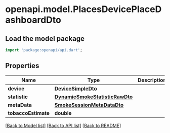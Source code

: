 # openapi.model.PlacesDevicePlaceDashboardDto

## Load the model package
```dart
import 'package:openapi/api.dart';
```

## Properties
Name | Type | Description | Notes
------------ | ------------- | ------------- | -------------
**device** | [**DeviceSimpleDto**](DeviceSimpleDto.md) |  | [optional] 
**statistic** | [**DynamicSmokeStatisticRawDto**](DynamicSmokeStatisticRawDto.md) |  | [optional] 
**metaData** | [**SmokeSessionMetaDataDto**](SmokeSessionMetaDataDto.md) |  | [optional] 
**tobaccoEstimate** | **double** |  | [optional] 

[[Back to Model list]](../README.md#documentation-for-models) [[Back to API list]](../README.md#documentation-for-api-endpoints) [[Back to README]](../README.md)


